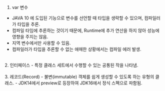1. var 변수 <br/>
 - JAVA 10 에 도입된 기능으로 변수를 선언할 때 타입을 생략할 수 있으며, 컴파일러가 타입을  추론.
 - 컴파일 타임에 추론하는 것이기 때문에, Runtime에 추가 연산을 하지 않아 성능에 영향을 주지는 않음. 
 - 지역 변수에서만 사용할 수 있음.
 - 컴파일러가 타입을 추론할 수 없는 애매한 상황에서는 컴파일 에러 발생. <br/>
<br/>
2. 인터페이스
 - 특정 클래스 세트에서 수행할 수 있는 공통된 작을 나타냄.
<br/>
<br/>
3. 레코드(Record)
 - 불변(immutable) 객체를 쉽게 생성할 수 있도록 하는 유형의 클래스.
 - JDK14에서 preview로 등장하여 JDK16에서 정식 스펙으로 파함됨.

